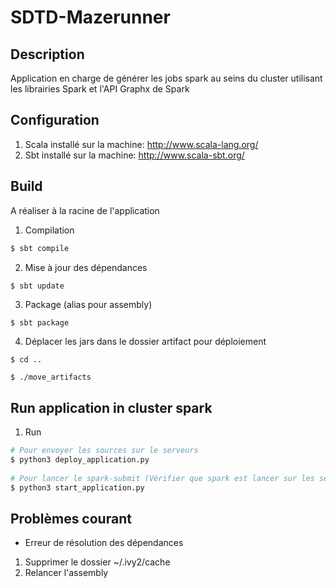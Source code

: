 # SDTD-Mazerunner

## Description
Application en charge de générer les jobs spark au seins du cluster utilisant les librairies Spark et l'API Graphx de Spark

## Configuration
1. Scala installé sur la machine: http://www.scala-lang.org/
2. Sbt installé sur la machine: http://www.scala-sbt.org/

## Build

A réaliser à la racine de l'application
 
1. Compilation

 ```bash
 $ sbt compile
 ```  
    
2. Mise à jour des dépendances

 ```bash
 $ sbt update
 ```  
    
3. Package (alias pour assembly)

 ```
 $ sbt package
 ```  
4. Déplacer les jars dans le dossier artifact pour déploiement

 ```
 $ cd ..
 
 $ ./move_artifacts
 ```  
      
## Run application in cluster spark

1. Run 

 ```bash
 # Pour envoyer les sources sur le serveurs
 $ python3 deploy_application.py
     
 # Pour lancer le spark-submit (Vérifier que spark est lancer sur les serveurs)
 $ python3 start_application.py
 ``` 
    
## Problèmes courant
* Erreur de résolution des dépendances

 1. Supprimer le dossier ~/.ivy2/cache
 2. Relancer l'assembly

